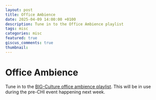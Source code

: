 ```yaml
---
layout: post
title: Office Ambience
date: 2025-04-09 14:00:00 +0100
description: Tune in to the Office Ambience playlist
tags: misc
categories: misc
featured: true
giscus_comments: true
thumbnail: 
---
```


# Office Ambience

Tune in to the [BIG-Culture office ambience playlist](https://open.spotify.com/playlist/0F3115713qFlK2bS5TSp7B?si=5e9097b6d59949fe). This will be in use during the pre-CHI event happening next week. 
